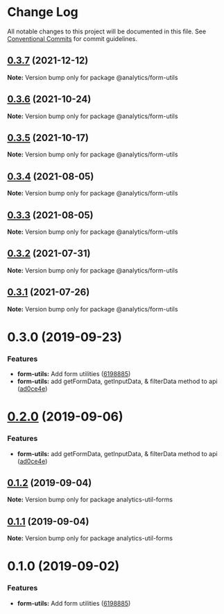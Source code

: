 # Change Log

All notable changes to this project will be documented in this file.
See [Conventional Commits](https://conventionalcommits.org) for commit guidelines.

## [0.3.7](https://github.com/DavidWells/analytics/tree/master/packages/analytics-util-form/compare/@analytics/form-utils@0.3.6...@analytics/form-utils@0.3.7) (2021-12-12)

**Note:** Version bump only for package @analytics/form-utils





## [0.3.6](https://github.com/DavidWells/analytics/tree/master/packages/analytics-util-form/compare/@analytics/form-utils@0.3.5...@analytics/form-utils@0.3.6) (2021-10-24)

**Note:** Version bump only for package @analytics/form-utils





## [0.3.5](https://github.com/DavidWells/analytics/tree/master/packages/analytics-util-form/compare/@analytics/form-utils@0.3.4...@analytics/form-utils@0.3.5) (2021-10-17)

**Note:** Version bump only for package @analytics/form-utils





## [0.3.4](https://github.com/DavidWells/analytics/tree/master/packages/analytics-util-form/compare/@analytics/form-utils@0.3.3...@analytics/form-utils@0.3.4) (2021-08-05)

**Note:** Version bump only for package @analytics/form-utils





## [0.3.3](https://github.com/DavidWells/analytics/tree/master/packages/analytics-util-form/compare/@analytics/form-utils@0.3.2...@analytics/form-utils@0.3.3) (2021-08-05)

**Note:** Version bump only for package @analytics/form-utils





## [0.3.2](https://github.com/DavidWells/analytics/tree/master/packages/analytics-util-form/compare/@analytics/form-utils@0.3.1...@analytics/form-utils@0.3.2) (2021-07-31)

**Note:** Version bump only for package @analytics/form-utils





## [0.3.1](https://github.com/DavidWells/analytics/tree/master/packages/analytics-util-form/compare/@analytics/form-utils@0.3.0...@analytics/form-utils@0.3.1) (2021-07-26)

**Note:** Version bump only for package @analytics/form-utils





# 0.3.0 (2019-09-23)


### Features

* **form-utils:** Add form utilities ([6198885](https://github.com/DavidWells/analytics/commit/6198885))
* **form-utils:** add getFormData, getInputData, & filterData method to api ([ad0ce4e](https://github.com/DavidWells/analytics/commit/ad0ce4e))





# [0.2.0](https://github.com/DavidWells/analytics/compare/analytics-util-forms@0.1.2...analytics-util-forms@0.2.0) (2019-09-06)


### Features

* **form-utils:** add getFormData, getInputData, & filterData method to api ([ad0ce4e](https://github.com/DavidWells/analytics/commit/ad0ce4e))





## [0.1.2](https://github.com/DavidWells/analytics/compare/analytics-util-forms@0.1.1...analytics-util-forms@0.1.2) (2019-09-04)

**Note:** Version bump only for package analytics-util-forms





## [0.1.1](https://github.com/DavidWells/analytics/compare/analytics-util-forms@0.1.0...analytics-util-forms@0.1.1) (2019-09-04)

**Note:** Version bump only for package analytics-util-forms





# 0.1.0 (2019-09-02)


### Features

* **form-utils:** Add form utilities ([6198885](https://github.com/DavidWells/analytics/commit/6198885))
